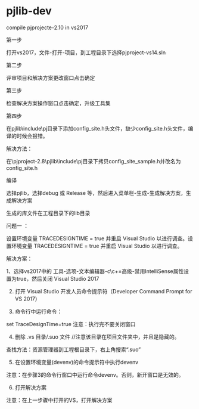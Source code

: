 # pjlib-dev
compile pjprojecte-2.10 in vs2017

第一步

打开vs2017，文件-打开-项目，到工程目录下选择pjproject-vs14.sln

第二步

评审项目和解决方案更改窗口点击确定

第三步

检查解决方案操作窗口点击确定，升级工具集

第四步

在pjlib\include\pj目录下添加config_site.h头文件，缺少config_site.h头文件，编译的时候会报错。

解决方法：

在\pjproject-2.8\pjlib\include\pj目录下拷贝config_site_sample.h并改名为config_site.h



编译

选择pjlib，选择debug 或 Release 等，然后进入菜单栏-生成-生成解决方案，生成解决方案

生成的库文件在工程目录下的lib目录


问题一 ：

设置环境变量 TRACEDESIGNTIME = true 并重启 Visual Studio 以进行调查。设置环境变量 TRACEDESIGNTIME = true 并重启 Visual Studio 以进行调查。


解决方案：

1、选择vs2017中的 工具-选项-文本编辑器-c\c+±高级-禁用IntelliSense属性设置为true，然后关闭 Visual Studio 2017

2. 打开 Visual Studio 开发人员命令提示符（Developer Command Prompt for VS 2017）

3. 命令行中运行命令：

  set TraceDesignTime=true
  注意：执行完不要关闭窗口

4. 删除 .vs 目录/.suo 文件	//注意该目录在项目文件夹中，并且是隐藏的。

  查找方法：资源管理器到工程根目录下，右上角搜索“.suo”

5. 在设置环境变量(devenv)的命令提示符中执行devenv

  注意：在步骤3的命令行窗口中运行命令devenv。否则，新开窗口是无效的。

6. 打开解决方案	

  注意：在上一步骤中打开的VS，打开解决方案

